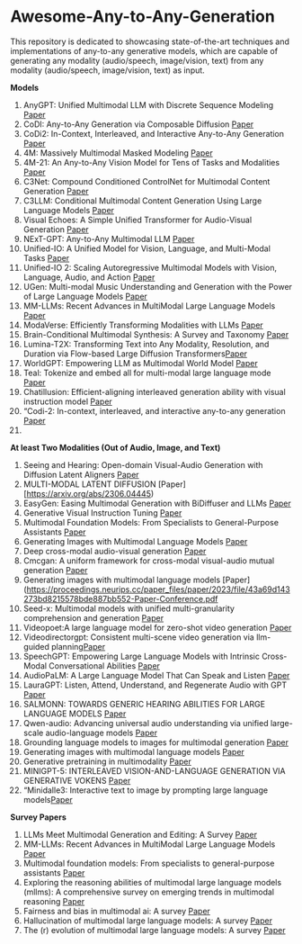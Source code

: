 # Awesome-Any-to-Any-Generation
This repository is dedicated to showcasing state-of-the-art techniques and implementations of any-to-any generative models, which are capable of generating any modality (audio/speech, image/vision, text) from any modality (audio/speech, image/vision, text) as input.

**Models**
1. AnyGPT: Unified Multimodal LLM with Discrete Sequence Modeling [Paper](https://arxiv.org/abs/2402.12226)
2. CoDI: Any-to-Any Generation via Composable Diffusion [Paper](https://arxiv.org/abs/2305.11846)
3. CoDi2: In-Context, Interleaved, and Interactive Any-to-Any Generation [Paper](https://arxiv.org/abs/2311.18775)
4. 4M: Massively Multimodal Masked Modeling [Paper](https://arxiv.org/abs/2312.06647)
5. 4M-21: An Any-to-Any Vision Model for Tens of Tasks and Modalities [Paper](https://arxiv.org/abs/2406.09406)
6. C3Net: Compound Conditioned ControlNet for Multimodal Content Generation [Paper](https://arxiv.org/abs/2311.17951)
7. C3LLM: Conditional Multimodal Content Generation Using Large Language Models [Paper](https://arxiv.org/abs/2405.16136)
8. Visual Echoes: A Simple Unified Transformer for Audio-Visual Generation [Paper](https://arxiv.org/abs/2405.14598)
9. NExT-GPT: Any-to-Any Multimodal LLM [Paper](https://arxiv.org/abs/2309.05519)
10. Unified-IO: A Unified Model for Vision, Language, and Multi-Modal Tasks [Paper](https://arxiv.org/abs/2206.08916)
11. Unified-IO 2: Scaling Autoregressive Multimodal Models with Vision, Language, Audio, and Action [Paper](https://arxiv.org/abs/2312.17172)
13. UGen: Multi-modal Music Understanding and Generation with the Power of Large Language Models [Paper](https://arxiv.org/abs/2311.11255)
14. MM-LLMs: Recent Advances in MultiModal Large Language Models [Paper](https://arxiv.org/abs/2401.13601)
15. ModaVerse: Efficiently Transforming Modalities with LLMs [Paper](https://arxiv.org/abs/2401.06395)
16. Brain-Conditional Multimodal Synthesis: A Survey and Taxonomy [Paper](https://arxiv.org/abs/2401.00430)
17. Lumina-T2X: Transforming Text into Any Modality, Resolution, and Duration via Flow-based Large Diffusion Transformers[Paper](https://arxiv.org/abs/2405.05945)
18. WorldGPT: Empowering LLM as Multimodal World Model [Paper](https://arxiv.org/abs/2404.18202)
19. Teal: Tokenize and embed all for multi-modal large language mode [Paper](https://arxiv.org/pdf/2311.04589)
20. Chatillusion: Efficient-aligning interleaved generation ability with visual instruction model [Paper](https://arxiv.org/pdf/2311.17963)
21. “Codi-2: In-context, interleaved, and interactive any-to-any generation [Paper](https://arxiv.org/pdf/2311.18775)
22. 



 **At least Two Modalities (Out of Audio, Image, and Text)**
 1. Seeing and Hearing: Open-domain Visual-Audio Generation with Diffusion Latent Aligners [Paper](https://arxiv.org/abs/2402.17723)
 2. MULTI-MODAL LATENT DIFFUSION [Paper][https://arxiv.org/abs/2306.04445)
 3. EasyGen: Easing Multimodal Generation with BiDiffuser and LLMs [Paper](https://arxiv.org/pdf/2310.08949)
 4. Generative Visual Instruction Tuning [Paper](https://arxiv.org/abs/2406.11262)
 5. Multimodal Foundation Models: From Specialists to General-Purpose Assistants [Paper](https://arxiv.org/abs/2309.10020)
 6. Generating Images with Multimodal Language Models [Paper](https://arxiv.org/abs/2305.17216)
 7. Deep cross-modal audio-visual generation [Paper](https://dl.acm.org/doi/abs/10.1145/3126686.3126723?casa_token=AIAYcMcVdNYAAAAA:TrxxDnFlaJN_bu7g26blt70YvBy7j7c09g9BiSbCqCIvrBNxjhBbHPrbtX_RiHPsQfeavUWQDktC)
 8. Cmcgan: A uniform framework for cross-modal visual-audio mutual generation [Paper](https://ojs.aaai.org/index.php/AAAI/article/download/12329/12188)
 9. Generating images with multimodal language models [Paper](https://proceedings.neurips.cc/paper_files/paper/2023/file/43a69d143273bd8215578bde887bb552-Paper-Conference.pdf
 10.  Seed-x: Multimodal models with unified multi-granularity comprehension and generation [Paper](https://arxiv.org/pdf/2404.14396)
20. Videopoet:A large language model for zero-shot video generation [Paper](https://arxiv.org/pdf/2312.14125)
21. Videodirectorgpt: Consistent multi-scene video generation via llm-guided planning[Paper](https://arxiv.org/pdf/2309.15091)
22. SpeechGPT: Empowering Large Language Models with Intrinsic Cross-Modal Conversational Abilities [Paper](https://arxiv.org/pdf/2305.11000)
23. AudioPaLM: A Large Language Model That Can Speak and Listen [Paper](https://arxiv.org/pdf/2306.12925)
24. LauraGPT: Listen, Attend, Understand, and Regenerate Audio with GPT [Paper](https://arxiv.org/pdf/2310.04673)
25. SALMONN: TOWARDS GENERIC HEARING ABILITIES FOR LARGE LANGUAGE MODELS [Paper](https://arxiv.org/pdf/2310.13289)
26. Qwen-audio: Advancing universal audio understanding via unified large-scale audio-language models [Paper](https://arxiv.org/pdf/2311.07919)
27. Grounding language models to images for multimodal generation [Paper](https://arxiv.org/pdf/2301.13823)
28. Generating images with multimodal language models [Paper](https://arxiv.org/pdf/2305.17216)
29. Generative pretraining in multimodality [Paper](https://arxiv.org/pdf/2307.05222)
30. MINIGPT-5: INTERLEAVED VISION-AND-LANGUAGE GENERATION VIA GENERATIVE VOKENS [Paper](https://arxiv.org/pdf/2310.02239)
31. “Minidalle3: Interactive text to image by prompting large language models[Paper](https://arxiv.org/pdf/2310.07653)


    

**Survey Papers**
1. LLMs Meet Multimodal Generation and Editing: A Survey [Paper](https://arxiv.org/abs/2405.19334)
2. MM-LLMs: Recent Advances in MultiModal Large Language Models [Paper](https://arxiv.org/pdf/2401.13601.pdf?trk=public_post_comment-text)
3. Multimodal foundation models: From specialists to general-purpose assistants [Paper](https://www.nowpublishers.com/article/DownloadSummary/CGV-110)
4. Exploring the reasoning abilities of multimodal large language models (mllms): A comprehensive survey on emerging trends in multimodal reasoning [Paper](https://arxiv.org/pdf/2401.06805)
5. Fairness and bias in multimodal ai: A survey [Paper](https://arxiv.org/pdf/2406.19097)
6. Hallucination of multimodal large language models: A survey [Paper](https://arxiv.org/pdf/2404.18930?trk=public_post_comment-text)
7. The (r) evolution of multimodal large language models: A survey [Paper](https://arxiv.org/pdf/2402.12451)
